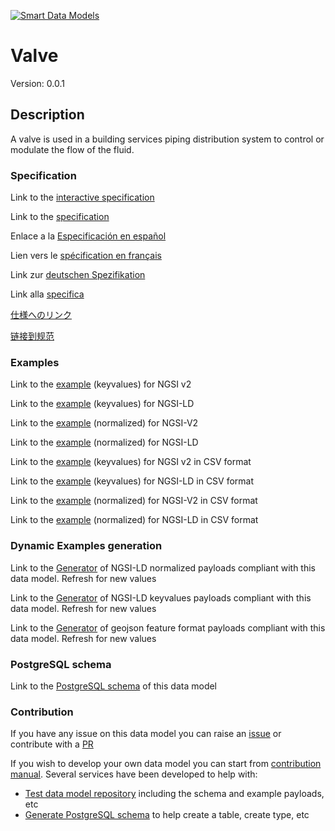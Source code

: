 [![Smart Data Models](https://smartdatamodels.org/wp-content/uploads/2022/01/SmartDataModels_logo.png "Logo")](https://smartdatamodels.org)
# Valve
Version: 0.0.1

## Description 

A valve is used in a building services piping distribution system to control or modulate the flow of the fluid.
### Specification

Link to the [interactive specification](https://swagger.lab.fiware.org/?url=https://smart-data-models.github.io/dataModel.S4BLDG/Valve/swagger.yaml)

Link to the [specification](https://github.com/smart-data-models/dataModel.S4BLDG/blob/master/Valve/doc/spec.md)

Enlace a la [Especificación en español](https://github.com/smart-data-models/dataModel.S4BLDG/blob/master/Valve/doc/spec_ES.md)

Lien vers le [spécification en français](https://github.com/smart-data-models/dataModel.S4BLDG/blob/master/Valve/doc/spec_FR.md)

Link zur [deutschen Spezifikation](https://github.com/smart-data-models/dataModel.S4BLDG/blob/master/Valve/doc/spec_DE.md)

Link alla [specifica](https://github.com/smart-data-models/dataModel.S4BLDG/blob/master/Valve/doc/spec_IT.md)

[仕様へのリンク](https://github.com/smart-data-models/dataModel.S4BLDG/blob/master/Valve/doc/spec_JA.md)

[链接到规范](https://github.com/smart-data-models/dataModel.S4BLDG/blob/master/Valve/doc/spec_ZH.md)
### Examples

Link to the [example](https://smart-data-models.github.io/dataModel.S4BLDG/Valve/examples/example.json) (keyvalues) for NGSI v2

Link to the [example](https://smart-data-models.github.io/dataModel.S4BLDG/Valve/examples/example.jsonld) (keyvalues) for NGSI-LD

Link to the [example](https://smart-data-models.github.io/dataModel.S4BLDG/Valve/examples/example-normalized.json) (normalized) for NGSI-V2

Link to the [example](https://smart-data-models.github.io/dataModel.S4BLDG/Valve/examples/example-normalized.jsonld) (normalized) for NGSI-LD

Link to the [example](https://smart-data-models.github.io/dataModel.S4BLDG/Valve/examples/example.json.csv) (keyvalues) for NGSI v2 in CSV format

Link to the [example](https://smart-data-models.github.io/dataModel.S4BLDG/Valve/examples/example.jsonld.csv) (keyvalues) for NGSI-LD in CSV format

Link to the [example](https://smart-data-models.github.io/dataModel.S4BLDG/Valve/examples/example-normalized.json.csv) (normalized) for NGSI-V2 in CSV format

Link to the [example](https://smart-data-models.github.io/dataModel.S4BLDG/Valve/examples/example-normalized.jsonld.csv) (normalized) for NGSI-LD in CSV format
### Dynamic Examples generation

Link to the [Generator](https://smartdatamodels.org/extra/ngsi-ld_generator.php?schemaUrl=https://raw.githubusercontent.com/smart-data-models/dataModel.S4BLDG/master/Valve/schema.json&email=info@smartdatamodels.org) of NGSI-LD normalized payloads compliant with this data model. Refresh for new values

Link to the [Generator](https://smartdatamodels.org/extra/ngsi-ld_generator_keyvalues.php?schemaUrl=https://raw.githubusercontent.com/smart-data-models/dataModel.S4BLDG/master/Valve/schema.json&email=info@smartdatamodels.org) of NGSI-LD keyvalues payloads compliant with this data model. Refresh for new values

Link to the [Generator](https://smartdatamodels.org/extra/geojson_features_generator.php?schemaUrl=https://raw.githubusercontent.com/smart-data-models/dataModel.S4BLDG/master/Valve/schema.json&email=info@smartdatamodels.org) of geojson feature format payloads compliant with this data model. Refresh for new values
### PostgreSQL schema

Link to the [PostgreSQL schema](https://smart-data-models.github.io/dataModel.S4BLDG/Valve/schema.sql) of this data model
### Contribution

 If you have any issue on this data model you can raise an [issue](https://github.com/smart-data-models/dataModel.S4BLDG/issues)  or contribute with a [PR](https://github.com/smart-data-models/dataModel.S4BLDG/pulls)

 If you wish to develop your own data model you can start from [contribution manual](https://bit.ly/contribution_manual). Several services have been developed to help with: 
 - [Test data model repository](https://smartdatamodels.org/index.php/data-models-contribution-api/) including the schema and example payloads, etc
 - [Generate PostgreSQL schema](https://smartdatamodels.org/index.php/sql-service/) to help create a table, create type, etc